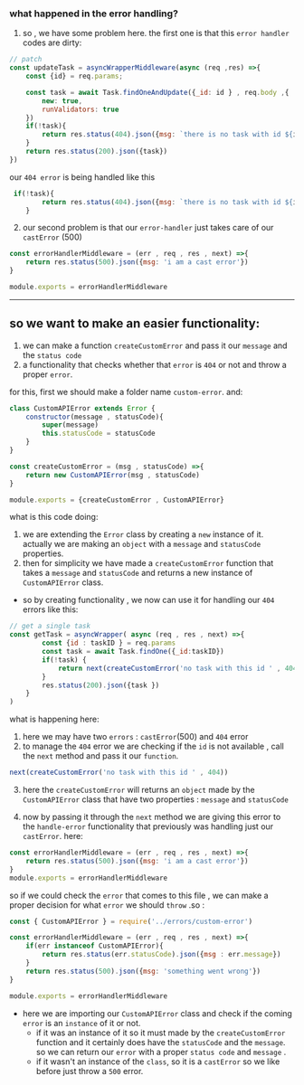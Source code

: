 ### what happened in the error handling?

1. so , we have some problem here. the first one is that this `error handler` codes are dirty:
```js
// patch
const updateTask = asyncWrapperMiddleware(async (req ,res) =>{
    const {id} = req.params;

    const task = await Task.findOneAndUpdate({_id: id } , req.body ,{
        new: true, 
        runValidators: true
    })
    if(!task){
        return res.status(404).json({msg: `there is no task with id ${id}`})
    }
    return res.status(200).json({task})
})
```
our `404 error` is being handled like this 

```js
 if(!task){
        return res.status(404).json({msg: `there is no task with id ${id}`})
    }
```

2. our second problem is that our `error-handler` just takes care of our `castError` (500)
```js
const errorHandlerMiddleware = (err , req , res , next) =>{
    return res.status(500).json({msg: 'i am a cast error'})
}

module.exports = errorHandlerMiddleware
```
---
## so we want to make an easier functionality:
1. we can make a function `createCustomError` and pass it our `message` and the `status code`  
2. a functionality that checks whether that `error` is `404` or not and throw a proper `error`.

for this, first we should make a folder name `custom-error`. and:
```js
class CustomAPIError extends Error {
    constructor(message , statusCode){
        super(message)
        this.statusCode = statusCode
    }
}

const createCustomError = (msg , statusCode) =>{
    return new CustomAPIError(msg , statusCode)
}

module.exports = {createCustomError , CustomAPIError}
```
what is this code doing:
1. we are extending the `Error` class by creating a `new` instance of it. actually we are making an `object` with a `message` and `statusCode` properties.
2. then for simplicity we have made a `createCustomError` function that takes a `message` and `statusCode` and returns a new instance of `CustomAPIError` class.


- so by creating functionality , we now can use it for handling our `404` errors like this:
```js
// get a single task
const getTask = asyncWrapper( async (req , res , next) =>{
        const {id : taskID } = req.params
        const task = await Task.findOne({_id:taskID})
        if(!task) {
            return next(createCustomError('no task with this id ' , 404))
        }
        res.status(200).json({task })
    }
)
```
what is happening here:
1. here we may have two `errors` : `castError`(500) and `404` error
2. to manage the `404` error we are checking if the `id` is not available , call the `next` method and pass it our `function`.
```js
next(createCustomError('no task with this id ' , 404))
```
3. here the `createCustomError` will returns an `object` made by the `CustomAPIError` class that have two properties : `message` and `statusCode`

4. now by passing it through the `next` method we are giving this error to the `handle-error` functionality that previously was handling just our `castError`. here:

```js
const errorHandlerMiddleware = (err , req , res , next) =>{
    return res.status(500).json({msg: 'i am a cast error'})
}
module.exports = errorHandlerMiddleware
```

so if we could check the `error` that comes to this file , we can make a proper decision for what `error` we should `throw` .so :

```js
const { CustomAPIError } = require('../errors/custom-error')

const errorHandlerMiddleware = (err , req , res , next) =>{
    if(err instanceof CustomAPIError){
        return res.status(err.statusCode).json({msg : err.message})
    }
    return res.status(500).json({msg: 'something went wrong'})
}

module.exports = errorHandlerMiddleware
```

- here we are importing our `CustomAPIError` class and check if the coming `error` is an `instance` of it or not. 
    - if it was an instance of it so it must made by the `createCustomError` function and it certainly does have the `statusCode` and the `message`. so we can return our `error` with a proper `status code` and `message` .
    - if it wasn't an instance of the `class`, so it is a `castError` so we like before just throw a `500` error.

